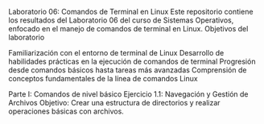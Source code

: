 Laboratorio 06: Comandos de Terminal en Linux
Este repositorio contiene los resultados del Laboratorio 06 del curso de Sistemas Operativos, enfocado en el manejo de comandos de terminal en Linux.
Objetivos del laboratorio

Familiarización con el entorno de terminal de Linux
Desarrollo de habilidades prácticas en la ejecución de comandos de terminal
Progresión desde comandos básicos hasta tareas más avanzadas
Comprensión de conceptos fundamentales de la línea de comandos Linux

Parte I: Comandos de nivel básico
Ejercicio 1.1: Navegación y Gestión de Archivos
Objetivo: Crear una estructura de directorios y realizar operaciones básicas con archivos.
